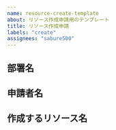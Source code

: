 ```yaml
---
name: resource-create-template
about: リソース作成申請用のテンプレート
title: リソース作成申請
labels: "create"
assignees: "sabure500"
---
```


## 部署名

## 申請者名

## 作成するリソース名
